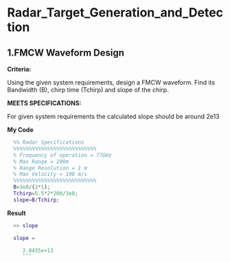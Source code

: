 # Radar_Target_Generation_and_Detection
## 1.FMCW Waveform Design
**Criteria:** 

Using the given system requirements, design a FMCW waveform. Find its Bandwidth (B), chirp time (Tchirp) and slope of the chirp.

**MEETS SPECIFICATIONS:**  

For given system requirements the calculated slope should be around 2e13 

**My Code**
 ```matlab
   %% Radar Specifications 
   %%%%%%%%%%%%%%%%%%%%%%%%%%%
   % Frequency of operation = 77GHz
   % Max Range = 200m
   % Range Resolution = 1 m
   % Max Velocity = 100 m/s
   %%%%%%%%%%%%%%%%%%%%%%%%%%%
   B=3e8/(2*1);
   Tchirp=5.5*2*200/3e8;
   slope=B/Tchirp;
   ```
**Result**
 ```matlab
   >> slope

   slope =

      2.0455e+13
      ```
